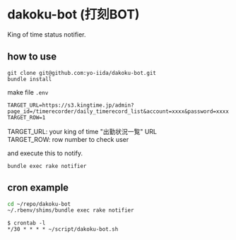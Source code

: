 # dakoku-bot (打刻BOT)

King of time status notifier.

## how to use

```
git clone git@github.com:yo-iida/dakoku-bot.git
bundle install
```

make file `.env`

```
TARGET_URL=https://s3.kingtime.jp/admin?page_id=/timerecorder/daily_timerecord_list&account=xxxx&password=xxxx
TARGET_ROW=1
```

TARGET_URL: your king of time "出勤状況一覧" URL  
TARGET_ROW: row number to check user

and execute this to notify.

```
bundle exec rake notifier
```

## cron example

```dakoku-bot.sh
cd ~/repo/dakoku-bot
~/.rbenv/shims/bundle exec rake notifier
```

```
$ crontab -l
*/30 * * * * ~/script/dakoku-bot.sh
```

